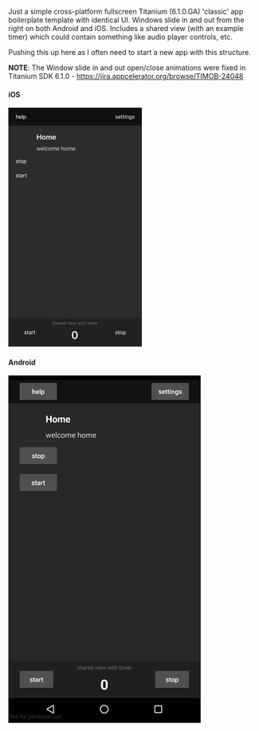 Just a simple cross-platform fullscreen Titanium (6.1.0.GA) 'classic' app boilerplate template with identical UI. Windows slide in and out from the right on both Android and iOS. Includes a shared view (with an example timer) which could contain something like audio player controls, etc. 

Pushing this up here as I often need to start a new app with this structure. 



**NOTE**: The Window slide in and out open/close animations were fixed in Titanium SDK 6.1.0 - https://jira.appcelerator.org/browse/TIMOB-24048 



#### iOS

![example](https://github.com/kosso/apptemplate/blob/master/ios.gif "iOS example")

#### Android

![example](https://github.com/kosso/apptemplate/blob/master/android.gif "Android example")



